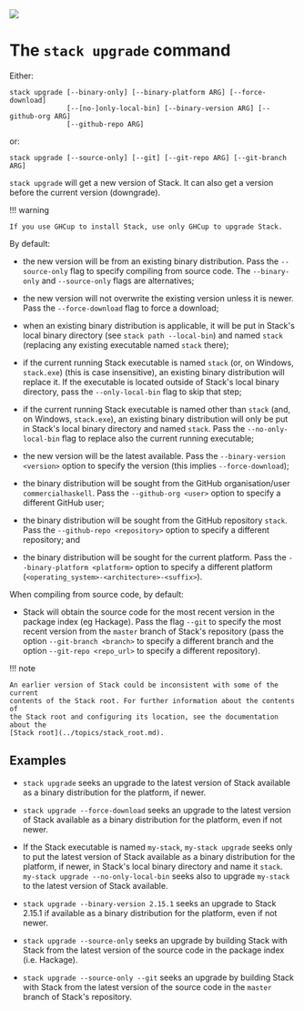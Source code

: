 <div class="hidden-warning"><a href="https://docs.haskellstack.org/"><img src="https://cdn.jsdelivr.net/gh/commercialhaskell/stack/doc/img/hidden-warning.svg"></a></div>

# The `stack upgrade` command

Either:

~~~text
stack upgrade [--binary-only] [--binary-platform ARG] [--force-download]
              [--[no-]only-local-bin] [--binary-version ARG] [--github-org ARG]
              [--github-repo ARG]
~~~

or:

~~~text
stack upgrade [--source-only] [--git] [--git-repo ARG] [--git-branch ARG]
~~~

`stack upgrade` will get a new version of Stack. It can also get a version
before the current version (downgrade).

!!! warning

    If you use GHCup to install Stack, use only GHCup to upgrade Stack.

By default:

* the new version will be from an existing binary distribution. Pass the
  `--source-only` flag to specify compiling from source code. The
  `--binary-only` and `--source-only` flags are alternatives;

* the new version will not overwrite the existing version unless it is newer.
  Pass the `--force-download` flag to force a download;

* when an existing binary distribution is applicable, it will be put in Stack's
  local binary directory (see `stack path --local-bin`) and named `stack`
  (replacing any existing executable named `stack` there);

* if the current running Stack executable is named `stack` (or, on Windows,
  `stack.exe`) (this is case insensitive), an existing binary distribution will
  replace it. If the executable is located outside of Stack's local binary
  directory, pass the `--only-local-bin` flag to skip that step;

* if the current running Stack executable is named other than `stack` (and, on
  Windows, `stack.exe`), an existing binary distribution will only be put in
  Stack's local binary directory and named `stack`. Pass the
  `--no-only-local-bin` flag to replace also the current running executable;

* the new version will be the latest available. Pass the
  `--binary-version <version>` option to specify the version (this implies
  `--force-download`);

* the binary distribution will be sought from the GitHub organisation/user
  `commercialhaskell`. Pass the `--github-org <user>` option to specify a
  different GitHub user;

* the binary distribution will be sought from the GitHub repository `stack`.
  Pass the `--github-repo <repository>` option to specify a different
  repository; and

* the binary distribution will be sought for the current platform. Pass the
  `--binary-platform <platform>` option to specify a different platform
  (`<operating_system>-<architecture>-<suffix>`).

When compiling from source code, by default:

*   Stack will obtain the source code for the most recent version in the package
    index (eg Hackage). Pass the flag `--git` to specify the most recent version
    from the `master` branch of Stack's repository (pass the option
    `--git-branch <branch>` to specify a different branch and the option
    `--git-repo <repo_url>` to specify a different repository).

!!! note

    An earlier version of Stack could be inconsistent with some of the current
    contents of the Stack root. For further information about the contents of
    the Stack root and configuring its location, see the documentation about the
    [Stack root](../topics/stack_root.md).

## Examples

* `stack upgrade` seeks an upgrade to the latest version of Stack available as a
  binary distribution for the platform, if newer.

* `stack upgrade --force-download` seeks an upgrade to the latest version of
  Stack available as a binary distribution for the platform, even if not newer.

* If the Stack executable is named `my-stack`, `my-stack upgrade` seeks only to
  put the latest version of Stack available as a binary distribution for the
  platform, if newer, in Stack's local binary directory and name it `stack`.
  `my-stack upgrade --no-only-local-bin` seeks also to upgrade `my-stack` to the
  latest version of Stack available.

* `stack upgrade --binary-version 2.15.1` seeks an upgrade to Stack 2.15.1 if
  available as a binary distribution for the platform, even if not newer.

* `stack upgrade --source-only` seeks an upgrade by building Stack with
  Stack from the latest version of the source code in the package index
  (i.e. Hackage).

* `stack upgrade --source-only --git` seeks an upgrade by building Stack with
  Stack from the latest version of the source code in the `master` branch of
  Stack's repository.

